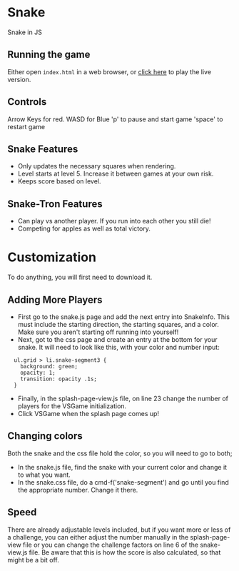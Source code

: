 # Snake

Snake in JS

## Running the game

Either open `index.html` in a web browser, or [click here](http://www.jordanroth.xyz/snake) to play the live version.

## Controls

Arrow Keys for red. WASD for Blue
'p' to pause and start game
'space' to restart game

## Snake Features

- Only updates the necessary squares when rendering.
- Level starts at level 5. Increase it between games at your own risk.
- Keeps score based on level.

## Snake-Tron Features

- Can play vs another player. If you run into each other you still die!
- Competing for apples as well as total victory.

# Customization

To do anything, you will first need to download it.

## Adding More Players

- First go to the snake.js page and add the next entry into SnakeInfo. This
  must include the starting direction, the starting squares, and a color. Make
  sure you aren't starting off running into yourself!
- Next, got to the css page and create an entry at the bottom for your snake.
  It will need to look like this, with your color and number input:
```
  ul.grid > li.snake-segment3 {
    background: green;
    opacity: 1;
    transition: opacity .1s;
  }
```
- Finally, in the splash-page-view.js file, on line 23 change the number of players
  for the VSGame initialization.
- Click VSGame when the splash page comes up!

## Changing colors

Both the snake and the css file hold the color, so you will need to go to both;
- In the snake.js file, find the snake with your current color and change it to
  what you want.
- In the snake.css file, do a cmd-f('snake-segment') and go until you find the
  appropriate number. Change it there.

## Speed

There are already adjustable levels included, but if you want more or less of a
challenge, you can either adjust the number manually in the splash-page-view
file or you can change the challenge factors on line 6 of the snake-view.js file.
Be aware that this is how the score is also calculated, so that might be a bit off.
